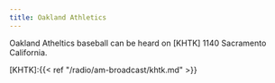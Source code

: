 ```yaml
---
title: Oakland Athletics
---
```

Oakland Atheltics baseball can be heard on
[KHTK] 1140 Sacramento California.

[KHTK]:{{< ref "/radio/am-broadcast/khtk.md" >}}
